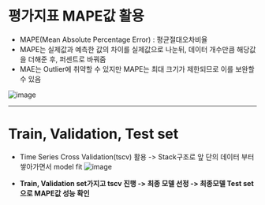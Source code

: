 # 평가지표 MAPE값 활용

- MAPE(Mean Absolute Percentage Error) : 평균절대오차비율
- MAPE는 실제값과 예측한 값의 차이를 실제값으로 나눈뒤, 데이터 개수만큼 해당값을 더해준 후, 퍼센트로 바꿔줌
- MAE는 Outlier에 취약할 수 있지만 MAPE는 최대 크기가 제한되므로 이를 보완할 수 있음

![image](https://user-images.githubusercontent.com/97514461/200257401-b2a65d7a-36c1-453d-b67c-f7230e33fe38.png)

---

# Train, Validation, Test set

- Time Series Cross Validation(tscv) 활용 -> Stack구조로 앞 단의 데이터 부터 쌓아가면서 model fit
![image](https://user-images.githubusercontent.com/97514461/200257700-fcda4dca-55a9-4c94-a433-c5d4670fd79e.png)

- **Train, Validation set가지고 tscv 진행 -> 최종 모델 선정 -> 최종모델 Test set으로 MAPE값 성능 확인**
